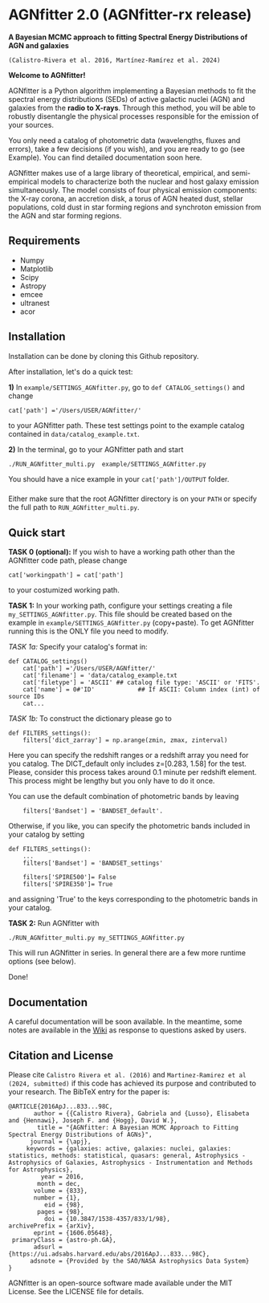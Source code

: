 AGNfitter 2.0 (AGNfitter-rx release)
========

**A Bayesian MCMC approach to fitting Spectral Energy Distributions of AGN and galaxies**

`(Calistro-Rivera et al. 2016, Martínez-Ramírez et al. 2024)`



**Welcome to AGNfitter!** 

AGNfitter is a Python algorithm implementing a Bayesian methods to fit the spectral energy distributions (SEDs) of active galactic nuclei (AGN) and galaxies from the **radio to X-rays**.
Through this method, you will be able to robustly disentangle the physical processes responsible for the emission of your sources.

You only need a catalog of photometric data (wavelengths, fluxes and errors), take a few decisions (if you wish), and you are ready to go (see Example). You can find detailed documentation soon here.

AGNfitter makes use of a large library of theoretical, empirical, and semi-empirical models to characterize both the nuclear and host galaxy emission simultaneously. The model consists of four physical emission components: the X-ray corona, an accretion disk, a torus of AGN heated dust, stellar populations, cold dust in star forming regions and synchroton emission from the AGN and star forming regions.  


Requirements
-------------

* Numpy 
* Matplotlib
* Scipy
* Astropy 
* emcee
* ultranest
* acor

Installation
----------------

Installation can be done by cloning this Github repository.

After installation, let's do a quick test:

**1)** In `example/SETTINGS_AGNfitter.py`, go to `def CATALOG_settings()` and change 

    cat['path'] ='/Users/USER/AGNfitter/'
    
to your AGNfitter path. These test settings point to the example catalog contained in  `data/catalog_example.txt`.
    
**2)** In the terminal, go to your AGNfitter path  and start

    ./RUN_AGNfitter_multi.py  example/SETTINGS_AGNfitter.py
    
You should have a nice example in your `cat['path']/OUTPUT` folder. 

###
Either make sure that the root AGNfitter directory is on your `PATH` or specify the full path to `RUN_AGNfitter_multi.py`.
###

Quick start
------------

**TASK 0 (optional):** If you wish to have a working path other than the AGNfitter code path, please change 

    cat['workingpath'] = cat['path']
    
to your costumized working path.


**TASK 1:** In your working path, configure your settings creating a file `my_SETTINGS_AGNfitter.py`.
This file should be created based on the example in `example/SETTINGS_AGNfitter.py` (copy+paste).
To get AGNfitter running this is the ONLY file you need to modify.

*TASK 1a:* Specify your catalog's format in:

    def CATALOG_settings()
        cat['path'] ='/Users/USER/AGNfitter/'
        cat['filename'] = 'data/catalog_example.txt
        cat['filetype'] = 'ASCII' ## catalog file type: 'ASCII' or 'FITS'. 
        cat['name'] = 0#'ID'            ## If ASCII: Column index (int) of source IDs
        cat...

*TASK 1b:* To construct the dictionary  please go to

    def FILTERS_settings():
        filters['dict_zarray'] = np.arange(zmin, zmax, zinterval)

Here you can specify the redshift ranges or a redshift array you need for you catalog.
The DICT_default only includes z=[0.283, 1.58] for the test. 
Please, consider this process takes around 0.1 minute per redshift element.
This process might be lengthy but you only have to do it once.

You can use the default combination of photometric bands by leaving

        filters['Bandset'] = 'BANDSET_default'.

Otherwise, if you like, you can specify the photometric bands included in your catalog by setting 

    def FILTERS_settings():
        ...
        filters['Bandset'] = 'BANDSET_settings' 
        
        filters['SPIRE500']= False
        filters['SPIRE350']= True        

and assigning 'True' to the keys corresponding to the photometric bands in your catalog.
    
    
**TASK 2:** Run AGNfitter with

    ./RUN_AGNfitter_multi.py my_SETTINGS_AGNfitter.py
   
This will run AGNfitter in series. In general there are a few more runtime options (see below).

Done!  

Documentation
----------------
A careful documentation will be soon available. In the meantime, some notes are available in the [Wiki](https://github.com/GabrielaCR/AGNfitter/wiki) as response to questions asked by users.

Citation and License
----------------
Please cite `Calistro Rivera et al. (2016)` and `Martinez-Ramirez et al (2024, submitted)` if this code has achieved its purpose and contributed to your
research. 
The BibTeX entry for the paper is:

    @ARTICLE{2016ApJ...833...98C,
           author = {{Calistro Rivera}, Gabriela and {Lusso}, Elisabeta and {Hennawi}, Joseph F. and {Hogg}, David W.},
            title = "{AGNfitter: A Bayesian MCMC Approach to Fitting Spectral Energy Distributions of AGNs}",
          journal = {\apj},
         keywords = {galaxies: active, galaxies: nuclei, galaxies: statistics, methods: statistical, quasars: general, Astrophysics - Astrophysics of Galaxies, Astrophysics - Instrumentation and Methods for Astrophysics},
             year = 2016,
            month = dec,
           volume = {833},
           number = {1},
              eid = {98},
            pages = {98},
              doi = {10.3847/1538-4357/833/1/98},
    archivePrefix = {arXiv},
           eprint = {1606.05648},
     primaryClass = {astro-ph.GA},
           adsurl = {https://ui.adsabs.harvard.edu/abs/2016ApJ...833...98C},
          adsnote = {Provided by the SAO/NASA Astrophysics Data System}
    }

AGNfitter is an open-source software made available under the MIT License. See
the LICENSE file for details.
